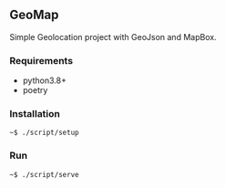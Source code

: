 ## GeoMap
Simple Geolocation project with GeoJson and MapBox.

### Requirements
- python3.8+
- poetry

### Installation
```
~$ ./script/setup
```

### Run
```
~$ ./script/serve
```
